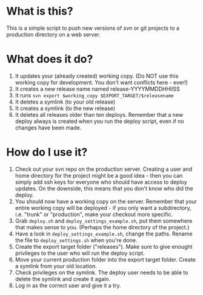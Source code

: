 What is this?
=============
This is a simple script to push new versions of svn or git projects to a production directory on a web server.

What does it do?
================
1. It updates your (already created) working copy. (Do NOT use this working copy for development. You don't want conflicts here - ever!)
2. It creates a new release name named release-YYYYMMDDHHIISS
3. It runs `svn export $working_copy $EXPORT_TARGET/$releasename`
4. It deletes a symlink (to your old release)
5. It creates a symlink (to the new release)
6. It deletes all releases older than ten deploys. Remember that a new deploy always is created when you run the deploy script, even if no changes have been made.

How do I use it?
================
1. Check out your svn repo on the production server. Creating a user and home directory for the project might be a good idea - then you can simply add ssh keys for everyone who should have access to deploy updates. On the downside, this means that you don't know who did the deploy.
2. You should now have a working copy on the server. Remember that your entire working copy will be deployed - if you only want a subdirectory, i.e. "trunk" or "production", make your checkout more specific.
3. Grab `deploy.sh` and `deploy_settings_example.sh`, put them somewhere that makes sense to you. (Perhaps the home directory of the project.)
4. Have a look in `deploy_settings_example.sh`, change the paths. Rename the file to `deploy_settings.sh` when you're done.
5. Create the export target folder ("releases"). Make sure to give enought privileges to the user who will run the deploy script.
6. Move your current production folder into the export target folder. Create a symlink from your old location.
7. Check privileges on the symlink. The deploy user needs to be able to delete the symlink and create it again.
8. Log in as the correct user and give it a try.
